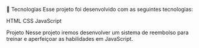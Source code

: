 🚀 Tecnologias Esse projeto foi desenvolvido com as seguintes tecnologias:

HTML CSS JavaScript

Projeto Nesse projeto iremos desenvolver um sistema de reembolso para treinar e aperfeiçoar as habilidades em JavaScript.
